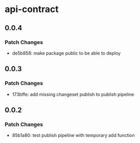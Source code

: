 # api-contract

## 0.0.4

### Patch Changes

- de5b858: make package public to be able to deploy

## 0.0.3

### Patch Changes

- 173bffe: add missing changeset publish to publish pipeline

## 0.0.2

### Patch Changes

- 85b1a80: test publish pipeline with temporary add function
